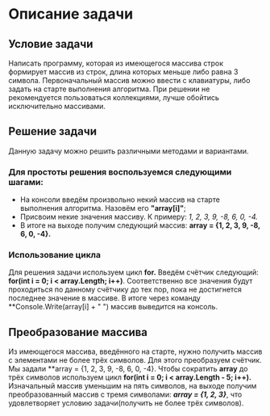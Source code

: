 # Описание задачи

## Условие задачи
Написать программу, которая из имеющегося массива строк формирует массив из строк, длина которых меньше либо равна 3 символа. Первоначальный массив можно ввести с клавиатуры, либо задать на старте выполнения алгоритма. При решении не рекомендуется пользоваться коллекциями, лучше обойтись исключительно массивами.

## Решение задачи
Данную задачу можно решить различными методами и вариантами.

### Для простоты решения воспользуемся следующими шагами:
- На консоли введём произвольно некий массив на старте выполнения алгоритма. Назовём его **"array[i]"**;
- Присвоим некие значения массиву. К примеру: *1, 2, 3, 9, -8, 6, 0, -4.*
- В итоге на выходе получим следующий массив: **array = {1, 2, 3, 9, -8, 6, 0, -4}.**

### Использование цикла
Для решения задачи используем цикл **for.** Введём счётчик следующий: **for(int i = 0; i < array.Length; i++)**. Соответственно все значения будут проходиться по данному счётчику до тех пор, пока не достигнется последнее значение в массиве. В итоге через команду **Console.Write(array[i] + " ") массив выведится на консоль.

## Преобразование массива

Из имеющегося массива, введённого на старте, нужно получить массив с элементами не более трёх символов. Для этого преобразуем счётчик. Мы задали  **array = {1, 2, 3, 9, -8, 6, 0, -4}. Чтобы сократить  **array** до трёх символов используем цикл **for(int i = 0; i < array.Length - 5; i++).** Изначальный массив уменьшим на пять символов, на выходе получим преобразованный массив c тремя символами: ***array = {1, 2, 3}***, что удовлетворяет условию задачи(получить не более трёх символов).